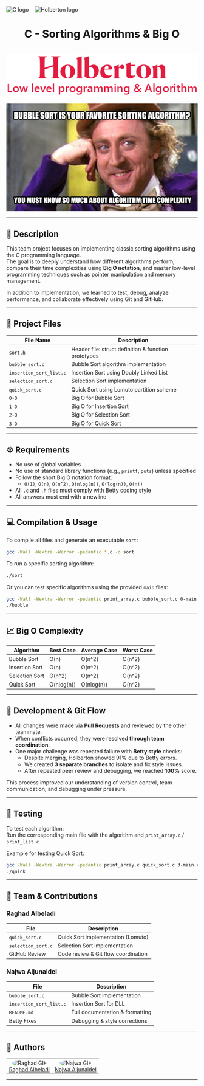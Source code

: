 
<img src="https://cdn.jsdelivr.net/gh/devicons/devicon/icons/c/c-original.svg" alt="C logo" width="60" height="60"/>
&nbsp;&nbsp;
<img src="https://github.com/user-attachments/assets/5f8d33ce-fed8-438a-935c-a9916afef26e" alt="Holberton logo" width="110" height="55"/>
&nbsp;&nbsp;   
<h1 align="center">C - Sorting Algorithms & Big O</h1>
<br>
<div align=center>  
    <img  
    style="text-align:center"  
    src="https://raw.githubusercontent.com/coding-max/hbtn_config/main/assets/head_low-level.png"  
    alt="Holberton School"/>  
</div>

![Willy Wonk](https://raw.githubusercontent.com/RaghadAlbeladi1/holbertonschool-sorting_algorithms/main/willy-wonk.png)

---

## 🧠 Description

This team project focuses on implementing classic sorting algorithms using the C programming language.  
The goal is to deeply understand how different algorithms perform, compare their time complexities using **Big O notation**, and master low-level programming techniques such as pointer manipulation and memory management.

In addition to implementation, we learned to test, debug, analyze performance, and collaborate effectively using Git and GitHub.

---

## 📁 Project Files

| File Name                | Description |
|--------------------------|-------------|
| `sort.h`                | Header file: struct definition & function prototypes |
| `bubble_sort.c`         | Bubble Sort algorithm implementation |
| `insertion_sort_list.c` | Insertion Sort using Doubly Linked List |
| `selection_sort.c`      | Selection Sort implementation |
| `quick_sort.c`          | Quick Sort using Lomuto partition scheme |
| `0-O`                   | Big O for Bubble Sort |
| `1-O`                   | Big O for Insertion Sort |
| `2-O`                   | Big O for Selection Sort |
| `3-O`                   | Big O for Quick Sort |

---

## ⚙️ Requirements

- No use of global variables  
- No use of standard library functions (e.g., `printf`, `puts`) unless specified  
- Follow the short Big O notation format:  
  - `O(1)`, `O(n)`, `O(n^2)`, `O(nlog(n))`, `O(log(n))`, `O(n!)`  
- All `.c` and `.h` files must comply with Betty coding style  
- All answers must end with a newline  

---

## 💻 Compilation & Usage

To compile all files and generate an executable `sort`:

```bash
gcc -Wall -Wextra -Werror -pedantic *.c -o sort
```

To run a specific sorting algorithm:

```bash
./sort
```

Or you can test specific algorithms using the provided `main` files:

```bash
gcc -Wall -Wextra -Werror -pedantic print_array.c bubble_sort.c 0-main.c -o bubble
./bubble
```

---

## 📈 Big O Complexity

| Algorithm        | Best Case | Average Case | Worst Case |
|------------------|-----------|--------------|-------------|
| Bubble Sort      | O(n)      | O(n^2)       | O(n^2)      |
| Insertion Sort   | O(n)      | O(n^2)       | O(n^2)      |
| Selection Sort   | O(n^2)    | O(n^2)       | O(n^2)      |
| Quick Sort       | O(nlog(n))| O(nlog(n))   | O(n^2)      |

---

## 📌 Development & Git Flow

- All changes were made via **Pull Requests** and reviewed by the other teammate.  
- When conflicts occurred, they were resolved **through team coordination**.  
- One major challenge was repeated failure with **Betty style** checks:  
  - Despite merging, Holberton showed 91% due to Betty errors.  
  - We created **3 separate branches** to isolate and fix style issues.  
  - After repeated peer review and debugging, we reached **100%** score.  

This process improved our understanding of version control, team communication, and debugging under pressure.

---

## 🧪 Testing

To test each algorithm:  
Run the corresponding main file with the algorithm and `print_array.c` / `print_list.c`

Example for testing Quick Sort:

```bash
gcc -Wall -Wextra -Werror -pedantic print_array.c quick_sort.c 3-main.c -o quick
./quick
```

---

## 👥 Team & Contributions

### Raghad Albeladi

| File | Description |
|------|-------------|
| `quick_sort.c`     | Quick Sort implementation (Lomuto) |
| `selection_sort.c` | Selection Sort implementation |
| GitHub Review      | Code review & Git flow coordination |

### Najwa Aljunaidel

| File | Description |
|------|-------------|
| `bubble_sort.c`         | Bubble Sort implementation |
| `insertion_sort_list.c` | Insertion Sort for DLL |
| `README.md`             | Full documentation & formatting |
| Betty Fixes             | Debugging & style corrections |

---

## 🙋 Authors

<table align="center">
  <tr>
    <td align="center">
      <img src="https://media1.giphy.com/media/v1.Y2lkPTc5MGI3NjExd25mdmozcjhzbzRhc3BnNGg3bDdpOTg3Z3Jla3gwdHZuaXM4bWhzdiZlcD12MV9pbnRlcm5hbF9naWZfYnlfaWQmY3Q9cw/otuYfiaJeYSM05ECs5/giphy.gif" width="100" height="100" style="border-radius: 50%;" alt="Raghad GIF" /><br />
      <a href="https://github.com/RaghadAlbeladi1">Raghad Albeladi</a>
    </td>
    <td align="center">
      <img src="https://media1.giphy.com/media/v1.Y2lkPTc5MGI3NjExd25mdmozcjhzbzRhc3BnNGg3bDdpOTg3Z3Jla3gwdHZuaXM4bWhzdiZlcD12MV9pbnRlcm5hbF9naWZfYnlfaWQmY3Q9cw/otuYfiaJeYSM05ECs5/giphy.gif" width="100" height="100" style="border-radius: 50%;" alt="Najwa GIF" /><br />
      <a href="https://github.com/NajwaAljunaidel">Najwa Aljunaidel</a>
    </td>
  </tr>
</table>

---

